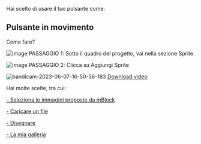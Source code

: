 Hai scelto di usare il tuo pulsante come: 

## Pulsante in movimento

Come fare? 

![image](https://github.com/erikenicole-20132017/ILARY-SISTEMA-OPERATIVO/assets/108028311/d243b991-dae6-4a43-953b-01fb1a3d66d1)
PASSAGGIO 1: Sotto il quadro del progetto, vai nella sezione Sprite.

![image](https://github.com/erikenicole-20132017/ILARY-SISTEMA-OPERATIVO/assets/108028311/9995f128-b3f1-4964-a584-fe3bdfbb88cc)
PASSAGGIO 2: Clicca su Aggiungi Sprite 

![bandicam-2023-06-07-16-50-56-183](https://github.com/erikenicole-20132017/ILARY-SISTEMA-OPERATIVO/assets/108028311/25d8864d-c9c6-4d63-9841-b7b49a16f90d)
[Download video](https://s164.convertio.me/p/Ze6V6pIEF-Ld8RuXBRhQsg/7c01646ca875c115b4c1c35c24759da9/bandicam-2023-06-07-16-50-56-183.mp4)

Hai molte scelte, tra cui: 

[- Seleziona le immagini proposte da mBlock](https://github.com/erikenicole-20132017/ILARY-SISTEMA-OPERATIVO/blob/main/immagini%20mblock.md)

[- Caricare un file](https://github.com/erikenicole-20132017/ILARY-SISTEMA-OPERATIVO/blob/main/importa%20file.md)

[- Disegnare](https://github.com/erikenicole-20132017/ILARY-SISTEMA-OPERATIVO/blob/main/disegnare%20sprite.md)

[- La mia galleria](https://github.com/erikenicole-20132017/ILARY-SISTEMA-OPERATIVO/blob/main/la%20mia%20galleria.md)
